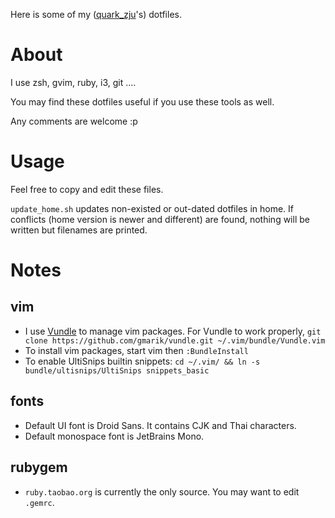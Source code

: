 Here is some of my ([quark\_zju](https://twitter.com/Quark_zju)'s) dotfiles.

About
=====
I use zsh, gvim, ruby, i3, git ....

You may find these dotfiles useful if you use these tools as well.

Any comments are welcome :p

Usage
=====
Feel free to copy and edit these files.

`update_home.sh` updates non-existed or out-dated dotfiles in home. 
If conflicts (home version is newer and different) are found,
nothing will be written but filenames are printed.

Notes
=====
vim
---
* I use [Vundle](https://github.com/gmarik/vundle) to manage vim packages.
  For Vundle to work properly, `git clone https://github.com/gmarik/vundle.git ~/.vim/bundle/Vundle.vim`
* To install vim packages, start vim then `:BundleInstall`
* To enable UltiSnips builtin snippets: 
  `cd ~/.vim/ && ln -s bundle/ultisnips/UltiSnips snippets_basic` 

fonts
-----
* Default UI font is Droid Sans. It contains CJK and Thai characters.
* Default monospace font is JetBrains Mono.

rubygem
-------
* `ruby.taobao.org` is currently the only source. You may want to edit
  `.gemrc`.

